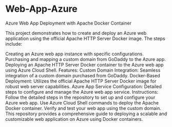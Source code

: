 # Web-App-Azure
Azure Web App Deployment with Apache Docker Container

This project demonstrates how to create and deploy an Azure web application using the official Apache HTTP Server Docker image. The steps include:

Creating an Azure web app instance with specific configurations.
Purchasing and mapping a custom domain from GoDaddy to the Azure app.
Deploying an Apache HTTP Server Docker container to the Azure web app using Azure Cloud Shell.
Features:
Custom Domain Integration: Seamless integration of a custom domain purchased from GoDaddy.
Docker-Based Deployment: Utilizes the official Apache HTTP Server Docker image for robust web server capabilities.
Azure App Service Configuration: Detailed steps to configure and manage the Azure web app service.
Instructions:
Follow the detailed steps in the repository to set up and configure your Azure web app.
Use Azure Cloud Shell commands to deploy the Apache Docker container.
Verify and test your web app using the custom domain.
This repository provides a comprehensive guide to deploying a scalable and customizable web application on Azure using Docker containers.
